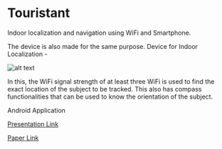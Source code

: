 # Touristant

Indoor localization and navigation using WiFi and Smartphone.

The device is also made for the same purpose.
Device for Indoor Localization - 

![alt text](https://github.com/sona-19/Touristant/blob/master/Device_for_Indoor_Localization/Selection_001.png)

In this, the WiFi signal strength of at least three WiFi is used to find the exact location of the subject to be tracked. This also has compass functionalities that can be used to know the orientation of the subject.

Android Application 

[Presentation Link](https://slides.com/anmolg/deck-2#/2/2)


[Paper Link](http://bvicam.ac.in/news/INDIACom%202019%20Proceedings/Main/papers/2074.pdf)

